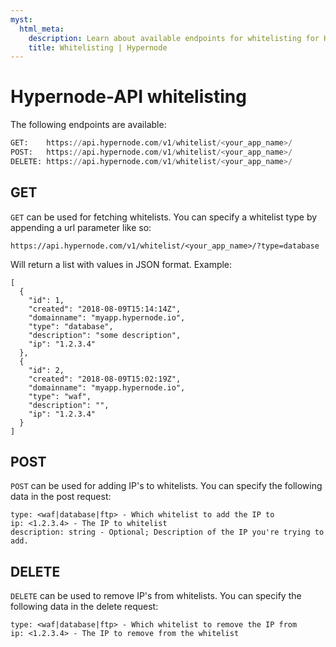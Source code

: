 ```yaml
---
myst:
  html_meta:
    description: Learn about available endpoints for whitelisting for Hypernode-API.
    title: Whitelisting | Hypernode
---
```


# Hypernode-API whitelisting

The following endpoints are available:

```python
GET:    https://api.hypernode.com/v1/whitelist/<your_app_name>/
POST:   https://api.hypernode.com/v1/whitelist/<your_app_name>/
DELETE: https://api.hypernode.com/v1/whitelist/<your_app_name>/
```

## GET

`GET` can be used for fetching whitelists. You can specify a whitelist type by appending a url parameter like so:

```
https://api.hypernode.com/v1/whitelist/<your_app_name>/?type=database
```

Will return a list with values in JSON format. Example:

```
[
  {
    "id": 1,
    "created": "2018-08-09T15:14:14Z",
    "domainname": "myapp.hypernode.io",
    "type": "database",
    "description": "some description",
    "ip": "1.2.3.4"
  },
  {
    "id": 2,
    "created": "2018-08-09T15:02:19Z",
    "domainname": "myapp.hypernode.io",
    "type": "waf",
    "description": "",
    "ip": "1.2.3.4"
  }
]
```

## POST

`POST` can be used for adding IP's to whitelists. You can specify the following data in the post request:

```
type: <waf|database|ftp> - Which whitelist to add the IP to
ip: <1.2.3.4> - The IP to whitelist
description: string - Optional; Description of the IP you're trying to add.
```

## DELETE

`DELETE` can be used to remove IP's from whitelists. You can specify the following data in the delete request:

```
type: <waf|database|ftp> - Which whitelist to remove the IP from
ip: <1.2.3.4> - The IP to remove from the whitelist
```
